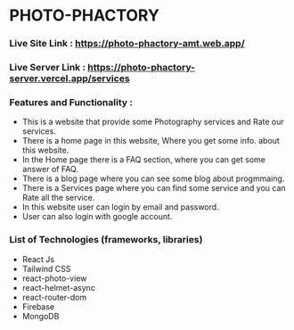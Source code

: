 # PHOTO-PHACTORY #

### Live Site Link : https://photo-phactory-amt.web.app/ ###

### Live Server Link : https://photo-phactory-server.vercel.app/services ###

### Features and Functionality : ###

* This is a website that provide some Photography services and Rate our services.
* There is a home page in this website, Where you get some info. about this website.
* In the Home page there is a FAQ section, where you can get some answer of FAQ.
* There is a blog page where you can see some blog about progmmaing.
* There is a Services page where you can find some service and you can Rate all the service.
* In this website user can login by email and password.
* User can also login with google account.

### List of Technologies (frameworks, libraries) ###

* React Js
* Tailwind CSS
* react-photo-view
* react-helmet-async
* react-router-dom
* Firebase
* MongoDB
